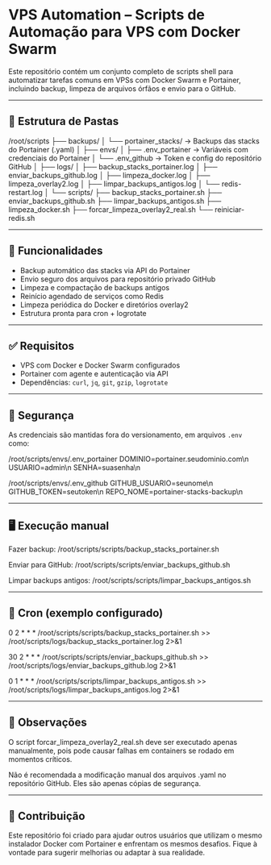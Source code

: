 # VPS Automation – Scripts de Automação para VPS com Docker Swarm

Este repositório contém um conjunto completo de scripts shell para automatizar tarefas comuns em VPSs com Docker Swarm e Portainer, incluindo backup, limpeza de arquivos órfãos e envio para o GitHub.

---

## 📁 Estrutura de Pastas

/root/scripts
├── backups/
│   └── portainer_stacks/     → Backups das stacks do Portainer (.yaml)
│
├── envs/
│   ├── .env_portainer        → Variáveis com credenciais do Portainer
│   └── .env_github           → Token e config do repositório GitHub
│
├── logs/
│   ├── backup_stacks_portainer.log
│   ├── enviar_backups_github.log
│   ├── limpeza_docker.log
│   ├── limpeza_overlay2.log
│   ├── limpar_backups_antigos.log
│   └── redis-restart.log
│
└── scripts/
    ├── backup_stacks_portainer.sh
    ├── enviar_backups_github.sh
    ├── limpar_backups_antigos.sh
    ├── limpeza_docker.sh
    ├── forcar_limpeza_overlay2_real.sh
    └── reiniciar-redis.sh

---

## 🔧 Funcionalidades

- Backup automático das stacks via API do Portainer
- Envio seguro dos arquivos para repositório privado GitHub
- Limpeza e compactação de backups antigos
- Reinício agendado de serviços como Redis
- Limpeza periódica do Docker e diretórios overlay2
- Estrutura pronta para cron + logrotate

---

## ✅ Requisitos

- VPS com Docker e Docker Swarm configurados
- Portainer com agente e autenticação via API
- Dependências: `curl`, `jq`, `git`, `gzip`, `logrotate`

---

## 🔐 Segurança

As credenciais são mantidas fora do versionamento, em arquivos `.env` como:

/root/scripts/envs/.env_portainer
DOMINIO=portainer.seudominio.com\n
USUARIO=admin\n
SENHA=suasenha\n

/root/scripts/envs/.env_github
GITHUB_USUARIO=seunome\n
GITHUB_TOKEN=seutoken\n
REPO_NOME=portainer-stacks-backup\n

---

## 🖥️ Execução manual

Fazer backup:
/root/scripts/scripts/backup_stacks_portainer.sh

Enviar para GitHub:
/root/scripts/scripts/enviar_backups_github.sh

Limpar backups antigos:
/root/scripts/scripts/limpar_backups_antigos.sh

---

## 📅 Cron (exemplo configurado)

0 2 * * * /root/scripts/scripts/backup_stacks_portainer.sh >> /root/scripts/logs/backup_stacks_portainer.log 2>&1

30 2 * * * /root/scripts/scripts/enviar_backups_github.sh >> /root/scripts/logs/enviar_backups_github.log 2>&1

0 1 * * * /root/scripts/scripts/limpar_backups_antigos.sh >> /root/scripts/logs/limpar_backups_antigos.log 2>&1

---

## 📌 Observações

O script forcar_limpeza_overlay2_real.sh deve ser executado apenas manualmente, pois pode causar falhas em containers se rodado em momentos críticos.

Não é recomendada a modificação manual dos arquivos .yaml no repositório GitHub. Eles são apenas cópias de segurança.

---

## 🤝 Contribuição

Este repositório foi criado para ajudar outros usuários que utilizam o mesmo instalador Docker com Portainer e enfrentam os mesmos desafios. Fique à vontade para sugerir melhorias ou adaptar à sua realidade.

